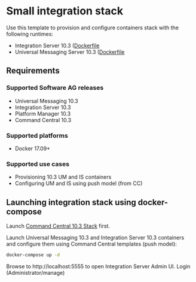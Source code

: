 # Small integration stack

Use this template to provision and configure containers stack with the following runtimes:

* Integration Server 10.3 ([Dockerfile](../../sag-is-server/Dockerfile)
* Universal Messaging Server 10.3 ([Dockerfile](../../sag-um-server/Dockerfile)

## Requirements

### Supported Software AG releases

* Universal Messaging 10.3
* Integration Server 10.3
* Platform Manager 10.3
* Command Central 10.3

### Supported platforms

* Docker 17.09+

### Supported use cases

* Provisioning 10.3 UM and IS containers
* Configuring UM and IS using push model (from CC)

## Launching integration stack using docker-compose

Launch [Command Central 10.3 Stack](../sag-cc/) first.

Launch Universal Messaging 10.3 and Integration Server 10.3 containers and configure
them using Command Central templates (push model):

```bash
docker-compose up -d
```

Browse to http://localhost:5555 to open Integration Server Admin UI. Login (Administrator/manage)
